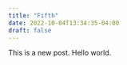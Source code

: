 ```yaml
---
title: "Fifth"
date: 2022-10-04T13:34:35-04:00
draft: false
---
```

This is a new post. Hello world.

